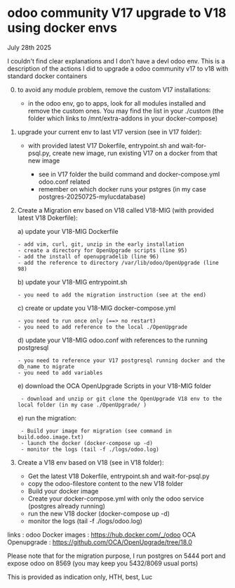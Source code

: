 # odoo community V17 upgrade to V18 using docker envs
July 28th 2025

I couldn't find clear explanations and I don't have a devl odoo env.
This is a description of the actions I did to upgrade a odoo community v17 to v18 with standard docker containers

0) to avoid any module problem, remove the custom V17 installations:
   
    - in the odoo env, go to apps, look for all modules installed and remove the custom ones. You may find the list in your ./custom (the folder which links to /mnt/extra-addons in your docker-compose)

2) upgrade your current env to last V17 version (see in V17 folder):
   
    - with provided latest V17 Dokerfile, entrypoint.sh and wait-for-psql.py, create new image, run existing V17 on a docker from that new image
      
        * see in V17 folder the build command and docker-compose.yml odoo.conf related
        * remember on which docker runs your pstgres (in my case postgres-20250725-mylucdatabase)
       
4) Create a Migration env based on V18 called V18-MIG (with provided latest V18 Dokerfile):
    
    a) update your V18-MIG Dockerfile
   
       - add vim, curl, git, unzip in the early installation
       - create a directory for OpenUpgrade scripts (line 95)
       - add the install of openupgradelib (line 96)
       - add the reference to directory /var/lib/odoo/OpenUpgrade (line 98)
   
    b) update your V18-MIG entrypoint.sh
   
       - you need to add the migration instruction (see at the end) 
   
    c) create or update you V18-MIG docker-compose.yml
   
       - you need to run once only (==> no restart)
       - you need to add reference to the local ./OpenUpgrade
   
    d) update your V18-MIG odoo.conf with references to the running postgresql
   
       - you need to reference your V17 postgresql running docker and the db_name to migrate
       - you need to add variables
        
    e) download the OCA OpenUpgrade Scripts in your V18-MIG folder
   
        - download and unzip or git clone the OpenUpgrade V18 env to the local folder (in my case ./OpenUpgrade/ )
   
    e) run the migration:
   
        - Build your image for migration (see command in build.odoo.image.txt)
        - launch the docker (docker-compose up -d) 
        - monitor the logs (tail -f ./logs/odoo.log)
   
   
6) Create a V18 env based on V18 (see in V18 folder):
   
   - Get the latest V18 Dokerfile, entrypoint.sh and wait-for-psql.py
   - copy the odoo-filestore content to the new V18 folder
   - Build your docker image
   - Create your docker-compose.yml with only the odoo service (postgres already running) 
   - run the new V18 docker (docker-compose up -d)
   - monitor the logs (tail -f ./logs/odoo.log)

links : 
   odoo Docker images : https://hub.docker.com/_/odoo
   OCA Openupgrade : https://github.com/OCA/OpenUpgrade/tree/18.0


Please note that for the migration purpose, I run postgres on 5444 port and expose odoo on 8569 (you may keep you 5432/8069 usual ports) 

This is provided as indication only, HTH, best, Luc
